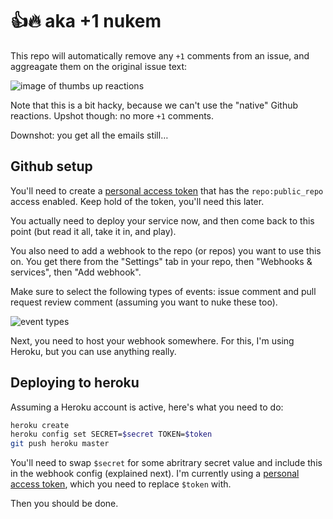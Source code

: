# 👍🔥 aka +1 nukem

This repo will automatically remove any `+1` comments from an issue, and aggreagate them on the original issue text:

![image of thumbs up reactions](https://cloudup.com/c19bnzKpBn1+)

Note that this is a bit hacky, because we can't use the "native" Github reactions. Upshot though: no more `+1` comments.

Downshot: you get all the emails still…

## Github setup

You'll need to create a [personal access token](https://github.com/settings/tokens/new) that has the `repo:public_repo` access enabled. Keep hold of the token, you'll need this later.

You actually need to deploy your service now, and then come back to this point (but read it all, take it in, and play).

You also need to add a webhook to the repo (or repos) you want to use this on. You get there from the "Settings" tab in your repo, then "Webhooks & services", then "Add webhook".

Make sure to select the following types of events: issue comment and pull request review comment (assuming you want to nuke these too).

![event types](https://cloudup.com/i1i8GgSQM6M+)

Next, you need to host your webhook somewhere. For this, I'm using Heroku, but you can use anything really.

## Deploying to heroku

Assuming a Heroku account is active, here's what you need to do:

```bash
heroku create
heroku config set SECRET=$secret TOKEN=$token
git push heroku master
```

You'll need to swap `$secret` for some abritrary secret value and include this in the webhook config (explained next). I'm currently using a [personal access token](https://github.com/settings/tokens/new), which you need to replace `$token` with.

Then you should be done.
